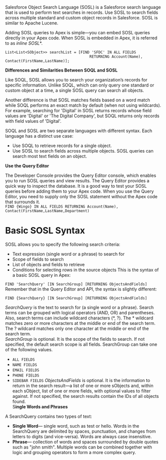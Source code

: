 Salesforce Object Search Language (SOSL) is a Salesforce search language that is used to perform text searches in records. Use SOSL to search fields across multiple standard and custom object records in Salesforce. SOSL is similar to Apache Lucene.

Adding SOSL queries to Apex is simple—you can embed SOSL queries directly in your Apex code. When SOSL is embedded in Apex, it is referred to as **inline* SOSL**.<br>

```
List<List<SObject>> searchList = [FIND 'SFDC' IN ALL FIELDS 
                                      RETURNING Account(Name), Contact(FirstName,LastName)];
```

**Differences and Similarities Between SOQL and SOSL**<br>

Like SOQL, SOSL allows you to search your organization’s records for specific information. Unlike SOQL, which can only query one standard or custom object at a time, a single SOSL query can search all objects.

Another difference is that SOSL matches fields based on a word match while SOQL performs an exact match by default (when not using wildcards). For example, searching for 'Digital' in SOSL returns records whose field values are 'Digital' or 'The Digital Company', but SOQL returns only records with field values of 'Digital'.

SOQL and SOSL are two separate languages with different syntax. Each language has a distinct use case:

- Use SOQL to retrieve records for a single object.
- Use SOSL to search fields across multiple objects. SOSL queries can search most text fields on an object.

**Use the Query Editor**<br>

The Developer Console provides the Query Editor console, which enables you to run SOSL queries and view results. The Query Editor provides a quick way to inspect the database. It is a good way to test your SOSL queries before adding them to your Apex code. When you use the Query Editor, you need to supply only the SOSL statement without the Apex code that surrounds it.<br>
```FIND {Wingo} IN ALL FIELDS RETURNING Account(Name), Contact(FirstName,LastName,Department)```
<br>

# Basic SOSL Syntax
SOSL allows you to specify the following search criteria:
- Text expression (single word or a phrase) to search for
- Scope of fields to search
- List of objects and fields to retrieve
- Conditions for selecting rows in the source objects
This is the syntax of a basic SOSL query in Apex: 

```FIND 'SearchQuery' [IN SearchGroup] [RETURNING ObjectsAndFields]```
<br>
Remember that in the Query Editor and API, the syntax is slightly different:

```FIND {SearchQuery} [IN SearchGroup] [RETURNING ObjectsAndFields]```
<br>

*SearchQuery* is the text to search for (a single word or a phrase). Search terms can be grouped with logical operators (AND, OR) and parentheses. Also, search terms can include wildcard characters (*, ?). The * wildcard matches zero or more characters at the middle or end of the search term. The ? wildcard matches only one character at the middle or end of the search term.<br>
*SearchGroup* is optional. It is the scope of the fields to search. If not specified, the default search scope is all fields. SearchGroup can take one of the following values.

- `ALL FIELDS`
- `NAME FIELDS`
- `EMAIL FIELDS`
- `PHONE FIELDS`
- `SIDEBAR FIELDS`
*ObjectsAndFields* is optional. It is the information to return in the search result—a list of one or more sObjects and, within each sObject, list of one or more fields, with optional values to filter against. If not specified, the search results contain the IDs of all objects found.<br>
S**ingle Words and Phrases**<br>

A SearchQuery contains two types of text:

- **Single Word**— single word, such as test or hello. Words in the SearchQuery are delimited by spaces, punctuation, and changes from letters to digits (and vice-versa). Words are always case insensitive.
- **Phrase**— collection of words and spaces surrounded by double quotes such as "john smith". Multiple words can be combined together with logic and grouping operators to form a more complex query.